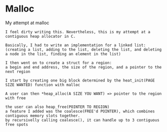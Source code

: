 # Malloc
My attempt at malloc

	I feel dirty writing this. Nevertheless, this is my attempt at a contiguous heap allocator in C.

	Basically, I had to write an implementation for a linked list:
	(creating a list, adding to the list, deleting the list, and deleting a node in the list, finding an element in the list)

	I then went on to create a struct for a region:
	a begin and end address, the size of the region, and a pointer to the next region
 
	I start by creating one big block determined by the heat_init(PAGE SIZE WANTED) function with malloc

	A user can then *heap_alloc(A SIZE YOU WANT) => pointer to the region with free

	the user can also heap_free(POINTER TO REGION)
	a feature I added was the coalesce(FREE'd POINTER), which combines contiguous memory slots together.
	by recursivelly calling coalesce(), it can handle up to 3 contiguous free spots
